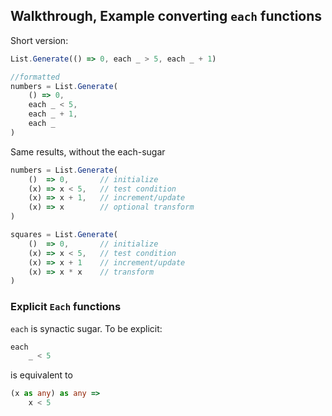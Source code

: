 
## Walkthrough, Example converting `each` functions
Short version:
```ts
List.Generate(() => 0, each _ > 5, each _ + 1)
```
```ts
//formatted
numbers = List.Generate(
    () => 0,
    each _ < 5,
    each _ + 1,
    each _
)
```
Same results, without the each-sugar
```ts
numbers = List.Generate(
    ()  => 0,       // initialize
    (x) => x < 5,   // test condition
    (x) => x + 1,   // increment/update
    (x) => x        // optional transform
)
```
```ts
squares = List.Generate(
    ()  => 0,       // initialize
    (x) => x < 5,   // test condition
    (x) => x + 1    // increment/update
    (x) => x * x    // transform
)
```
### Explicit `Each` functions

`each` is synactic sugar. To be explicit:

```ts
each
    _ < 5
```
is equivalent to
```ts
(x as any) as any =>
    x < 5
```